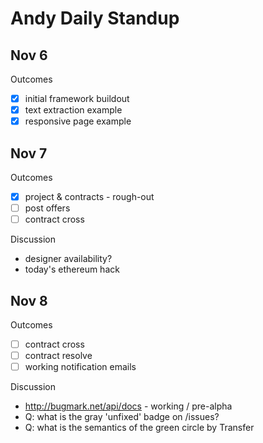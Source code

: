 # Andy Daily Standup

Nov 6
----------------------------------------------

Outcomes
- [x] initial framework buildout
- [x] text extraction example
- [x] responsive page example

Nov 7
----------------------------------------------

Outcomes
- [x] project & contracts - rough-out
- [ ] post offers
- [ ] contract cross

Discussion
- designer availability?
- today's ethereum hack

Nov 8
----------------------------------------------

Outcomes
- [ ] contract cross
- [ ] contract resolve
- [ ] working notification emails

Discussion
- http://bugmark.net/api/docs - working / pre-alpha
- Q: what is the gray 'unfixed' badge on /issues?
- Q: what is the semantics of the green circle by Transfer
